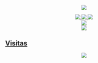 <p align="center">
<a href="//Kazumi.xyz.my.id"><img align="center" src="https://cardivo.vercel.app/api?name=Kazumi%20&description=No%20inporta%20cuantas%20veces%20tenga%20que%20morir%20siempre%20me%20enamórate%20de%20ti&image=https://avatars.githubusercontent.com/Kazumi.xyz&usqp=CAU&backgroundColor=%23ecf0f1&github=Kazumi.xyz&pattern=ticTacToe&colorPattern=%23eaeaea&site=Sígueme%20en%20mis%20redes%20sociales"/></a>
</p>

<p align="center">
  <a href="https://instagram.com/jcristianmf"><img src="https://img.shields.io/badge/Instagram-E4405F?style=for-the-badge&logo=instagram&logoColor=white"/> 
  <a href="https://wa.me/+51"><img src="https://img.shields.io/badge/WhatsApp-25D366?style=for-the-badge&logo=whatsapp&logoColor=white" />
  <a href="https://www.paypal.me/"><img src="https://img.shields.io/badge/Paypal-%230088cc.svg?&style=for-the-badge&logo=paypal&logoColor=white" /> <br>
  <a href="https://youtube.com/@"><img src="https://img.shields.io/badge/YouTube-Kazumi-ff0000?style=for-the-badge&logo=youtube&logoColor=ff0000&link=https://youtube.com/@"/><br>
  <a href="https://github.com/"><img src="https://img.shields.io/badge/-Google-white?style=flat-square&logo=google" /> 
</p>

## Visitas
<p align="center">
<p align="center"><img src="https://count.getloli.com/get/@Kazumi.xyz-github-readme?theme=rule34" /></p>
</p>
